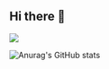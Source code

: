 ## Hi there 👋

<!--
**JAEYOONSUNG/JAEYOONSUNG** is a ✨ _special_ ✨ repository because its `README.md` (this file) appears on your GitHub profile.

Here are some ideas to get you started:

- 🔭 I’m currently working on ...
- 🌱 I’m currently learning ...
- 👯 I’m looking to collaborate on ...
- 🤔 I’m looking for help with ...
- 💬 Ask me about ...
- 📫 How to reach me: ...
- 😄 Pronouns: ...
- ⚡ Fun fact: ...
-->

<a href="https://scholar.google.co.uk/citations?user=pSxoyuEAAAAJ&hl=ko&oi=sra" target="_blank"><img src="https://img.shields.io/badge/000000?style=plastic&logo=로고&logoColor=000000"/></a>

![Anurag's GitHub stats](https://github-readme-stats.vercel.app/api?username=JAEYOONSUNG&theme=nord&show_icons=true)
